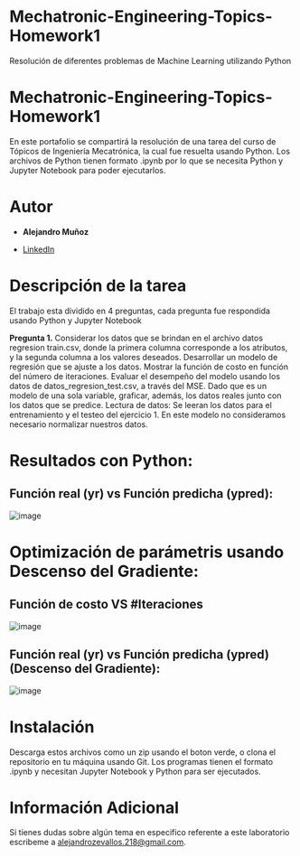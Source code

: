 # Mechatronic-Engineering-Topics-Homework1
Resolución de diferentes problemas de Machine Learning utilizando Python

# Mechatronic-Engineering-Topics-Homework1

En este portafolio se compartirá la resolución de una tarea del curso de Tópicos de Ingeniería Mecatrónica, la cual fue resuelta usando Python. Los archivos de Python tienen formato .ipynb por lo que se necesita Python y Jupyter Notebook para poder ejecutarlos.



# Autor
- **Alejandro Muñoz**

* [LinkedIn](https://www.linkedin.com/in/alejandromz2/)

# Descripción de la tarea

El trabajo esta dividido en 4 preguntas, cada pregunta fue respondida usando Python y Jupyter Notebook 

**Pregunta 1.** 
Considerar los datos que se brindan en el archivo datos regresion train.csv, donde la primera columna corresponde a los atributos, y la segunda columna a los valores deseados. Desarrollar un modelo de regresión que se ajuste a los datos. Mostrar la función de costo en función del número de iteraciones. Evaluar el desempeño del modelo usando los datos de datos_regresion_test.csv, a través del MSE. Dado que es un modelo de una sola variable, graficar, además, los datos reales junto con los datos que se predice.
Lectura de datos: Se leeran los datos para el entrenamiento y el testeo del ejercicio 1. En este modelo no consideramos necesario normalizar nuestros datos.

# Resultados con Python:
## Función real (yr) vs Función predicha (ypred):
![image](https://github.com/alejandromz2/Mechatronic-Engineering-Topics-Homework1/assets/30611516/4bf2889a-9cea-414e-9431-4a8f8b95749c)

# Optimización de parámetris usando Descenso del Gradiente:
## Función de costo VS #Iteraciones
![image](https://github.com/alejandromz2/Mechatronic-Engineering-Topics-Homework1/assets/30611516/00291683-eaf0-49a1-b22c-592ffeee62b9)

## Función real (yr) vs Función predicha (ypred) (Descenso del Gradiente):
![image](https://github.com/alejandromz2/Mechatronic-Engineering-Topics-Homework1/assets/30611516/55e787a2-8378-4006-bce5-54e8377f0d30)



# Instalación
Descarga estos archivos como un zip usando el boton verde, o clona el repositorio en tu máquina usando Git. 
Los programas tienen el formato .ipynb y necesitan Jupyter Notebook y Python para ser ejecutados.

# Información Adicional
Si tienes dudas sobre algún tema en especifico referente a este laboratorio escribeme a alejandrozevallos.218@gmail.com. 
